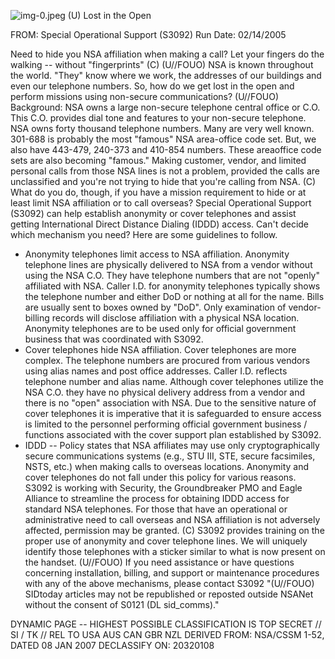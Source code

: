 ![img-0.jpeg](img-0.jpeg)
(U) Lost in the Open

FROM:
Special Operational Support (S3092)
Run Date: 02/14/2005

Need to hide you NSA affiliation when making a call? Let your fingers do the walking -- without "fingerprints" (C)
(U//FOUO) NSA is known throughout the world. "They" know where we work, the addresses of our buildings and even our telephone numbers. So, how do we get lost in the open and perform missions using non-secure communications?
(U//FOUO) Background: NSA owns a large non-secure telephone central office or C.O. This C.O. provides dial tone and features to your non-secure telephone. NSA owns forty thousand telephone numbers. Many are very well known. 301-688 is probably the most "famous" NSA area-office code set. But, we also have 443-479, 240-373 and 410-854 numbers. These areaoffice code sets are also becoming "famous." Making customer, vendor, and limited personal calls from those NSA lines is not a problem, provided the calls are unclassified and you're not trying to hide that you're calling from NSA.
(C) What do you do, though, if you have a mission requirement to hide or at least limit NSA affiliation or to call overseas? Special Operational Support (S3092) can help establish anonymity or cover telephones and assist getting International Direct Distance Dialing (IDDD) access. Can't decide which mechanism you need? Here are some guidelines to follow.

- Anonymity telephones limit access to NSA affiliation. Anonymity telephone lines are physically delivered to NSA from a vendor without using the NSA C.O. They have telephone numbers that are not "openly" affiliated with NSA. Caller I.D. for anonymity telephones typically shows the telephone number and either DoD or nothing at all for the name. Bills are usually sent to boxes owned by "DoD". Only examination of vendor-billing records will disclose affiliation with a physical NSA location. Anonymity telephones are to be used only for official government business that was coordinated with S3092.
- Cover telephones hide NSA affiliation. Cover telephones are more complex. The telephone numbers are procured from various vendors using alias names and post office addresses. Caller I.D. reflects telephone number and alias name. Although cover telephones utilize the NSA C.O. they have no physical delivery address from a vendor and there is no "open" association with NSA. Due to the sensitive nature of cover telephones it is imperative that it is safeguarded to ensure access is limited to the personnel performing official government business / functions associated with the cover support plan established by S3092.
- IDDD -- Policy states that NSA affiliates may use only cryptographically secure communications systems (e.g., STU III, STE, secure facsimiles, NSTS, etc.) when making calls to overseas locations. Anonymity and cover telephones do not fall under this policy for various reasons. S3092 is working with Security, the Groundbreaker PMO and Eagle Alliance to streamline the process for obtaining IDDD access for standard NSA telephones. For those that have an operational or administrative need to call overseas and NSA affiliation is not adversely affected, permission may be granted.
(C) S3092 provides training on the proper use of anonymity and cover telephone lines. We will uniquely identify those telephones with a sticker similar to what is now present on the handset.
(U//FOUO) If you need assistance or have questions concerning installation, billing, and support or maintenance procedures with any of the above mechanisms, please contact S3092
"(U//FOUO) SIDtoday articles may not be republished or reposted outside NSANet without the consent of S0121 (DL sid_comms)."

DYNAMIC PAGE -- HIGHEST POSSIBLE CLASSIFICATION IS
TOP SECRET // SI / TK // REL TO USA AUS CAN GBR NZL
DERIVED FROM: NSA/CSSM 1-52, DATED 08 JAN 2007 DECLASSIFY ON: 20320108
